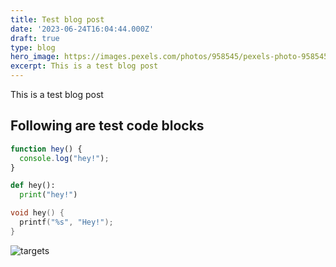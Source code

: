 ```yaml
---
title: Test blog post
date: '2023-06-24T16:04:44.000Z'
draft: true
type: blog
hero_image: https://images.pexels.com/photos/958545/pexels-photo-958545.jpeg?auto=compress&cs=tinysrgb&w=1260&h=750&dpr=1
excerpt: This is a test blog post
---
```


This is a test blog post

## Following are test code blocks

~~~js
function hey() {
  console.log("hey!");
}
~~~

~~~py
def hey():
  print("hey!")
~~~

~~~c
void hey() {
  printf("%s", "Hey!");
}
~~~

![targets](/images/2024-lookback/hemath-at-techxconf.jpeg)
